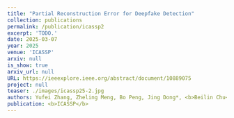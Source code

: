 ```yaml
---
title: "Partial Reconstruction Error for Deepfake Detection"
collection: publications
permalink: /publication/icassp2
excerpt: 'TODO.'
date: 2025-03-07
year: 2025
venue: 'ICASSP'
arxiv: null
is_show: true
arxiv_url: null
URL: https://ieeexplore.ieee.org/abstract/document/10889075
project: null
teaser: ./images/icassp25-2.jpg
authors: Yufei Zhang, Zheling Meng, Bo Peng, Jing Dong*, <b>Beilin Chu</b>, Wei Wang
publication: <b>ICASSP</b>
---
```

<!-- [Download paper here](https://academic.oup.com/bioinformatics/article-pdf/38/13/3444/49883746/btac342.pdf) -->
